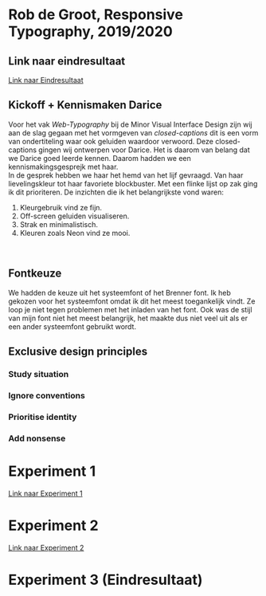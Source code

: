 # Rob de Groot, Responsive Typography, 2019/2020

## Link naar eindresultaat
<a href="https://grootrob.github.io/web-typography-19-20/closed-captions/index.html">Link naar Eindresultaat</a>
<br>
## Kickoff + Kennismaken Darice
Voor het vak *Web-Typography* bij de Minor Visual Interface Design zijn wij aan de slag gegaan met het vormgeven van *closed-captions* dit is een vorm van ondertiteling waar ook geluiden waardoor verwoord. Deze closed-captions gingen wij ontwerpen voor Darice. Het is daarom van belang dat we Darice goed leerde kennen. Daarom hadden we een kennismakingsgesprejk met haar.
<br>
In de gesprek hebben we haar het hemd van het lijf gevraagd. Van haar lievelingskleur tot haar favoriete blockbuster. Met een flinke lijst op zak ging ik dit prioriteren. De inzichten die ik het belangrijkste vond waren:

1. Kleurgebruik vind ze fijn.
2. Off-screen geluiden visualiseren.
3. Strak en minimalistisch.
4. Kleuren zoals Neon vind ze mooi.
<br>

## Fontkeuze
We hadden de keuze uit het systeemfont of het Brenner font. Ik heb gekozen voor het systeemfont omdat ik dit het meest toegankelijk vindt. Ze loop je niet tegen problemen met het inladen van het font. Ook was de stijl van mijn font niet het meest belangrijk, het maakte dus niet veel uit als er een ander systeemfont gebruikt wordt.

## Exclusive design principles

### Study situation

### Ignore conventions

### Prioritise identity

### Add nonsense

# Experiment 1
<a href="https://grootrob.github.io/web-typography-19-20/closed-captions/index.html">Link naar Experiment 1</a>

# Experiment 2
<a href="https://grootrob.github.io/web-typography-19-20/closed-captions/index.html">Link naar Experiment 2</a>

# Experiment 3 (Eindresultaat)

